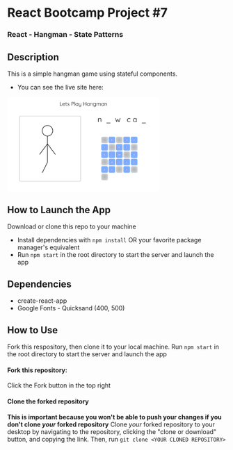 # React Bootcamp Project #7

### React - Hangman - State Patterns

## Description

This is a simple hangman game using stateful components.

- You can see the live site here:

<img src="example.png" alt="Example image" width="350" align="center"/>

## How to Launch the App

Download or clone this repo to your machine

- Install dependencies with `npm install` OR your favorite package manager's equivalent
- Run `npm start` in the root directory to start the server and launch the app

## Dependencies

- create-react-app
- Google Fonts - Quicksand (400, 500)

## How to Use

Fork this respository, then clone it to your local machine. Run `npm start` in the root directory to start the server and launch the app

#### Fork this repository:

Click the Fork button in the top right

#### Clone the forked repository

**This is important because you won't be able to push your changes if you don't clone _your_ forked repository**
Clone _your_ forked repository to your desktop by navigating to the repository, clicking the "clone or download" button, and copying the link. Then, run `git clone <YOUR CLONED REPOSITORY>`

